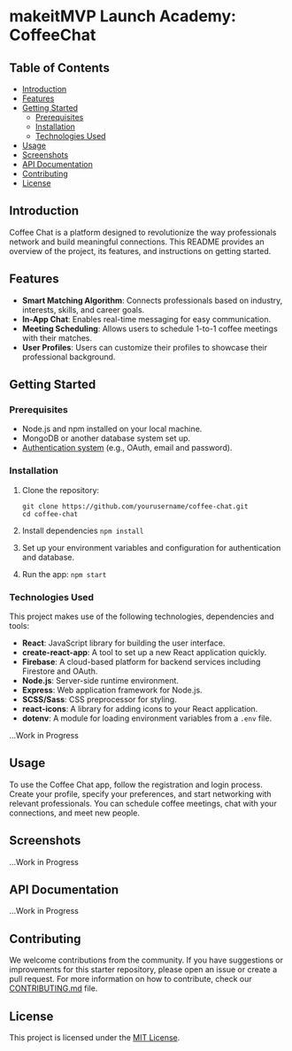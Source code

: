 # makeitMVP Launch Academy: CoffeeChat

## Table of Contents

- [Introduction](#introduction)
- [Features](#features)
- [Getting Started](#getting-started)
  - [Prerequisites](#prerequisites)
  - [Installation](#installation)
  - [Technologies Used](#technologies)
- [Usage](#usage)
- [Screenshots](#screenshots)
- [API Documentation](#api-documentation)
- [Contributing](#contributing)
- [License](#license)

## Introduction

Coffee Chat is a platform designed to revolutionize the way professionals network and build meaningful connections. This README provides an overview of the project, its features, and instructions on getting started.

## Features

- **Smart Matching Algorithm**: Connects professionals based on industry, interests, skills, and career goals.
- **In-App Chat**: Enables real-time messaging for easy communication.
- **Meeting Scheduling**: Allows users to schedule 1-to-1 coffee meetings with their matches.
- **User Profiles**: Users can customize their profiles to showcase their professional background.

## Getting Started

### Prerequisites

- Node.js and npm installed on your local machine.
- MongoDB or another database system set up.
- [Authentication system](#) (e.g., OAuth, email and password).

### Installation

1. Clone the repository:

   ```
   git clone https://github.com/yourusername/coffee-chat.git
   cd coffee-chat
   ```

2. Install dependencies
 ```npm install```

 3. Set up your environment variables and configuration for authentication and database. 

 4. Run the app: 
 ```npm start```

### Technologies Used
This project makes use of the following technologies, dependencies and tools:

- **React**: JavaScript library for building the user interface.
- **create-react-app**: A tool to set up a new React application quickly.
- **Firebase**: A cloud-based platform for backend services including Firestore and OAuth.
- **Node.js**: Server-side runtime environment.
- **Express**: Web application framework for Node.js.
- **SCSS/Sass**: CSS preprocessor for styling.
- **react-icons**: A library for adding icons to your React application.
- **dotenv**: A module for loading environment variables from a `.env` file.

...Work in Progress

## Usage
To use the Coffee Chat app, follow the registration and login process. Create your profile, specify your preferences, and start networking with relevant professionals. You can schedule coffee meetings, chat with your connections, and meet new people.

## Screenshots
...Work in Progress

## API Documentation
...Work in Progress

## Contributing

We welcome contributions from the community. If you have suggestions or improvements for this starter repository, please open an issue or create a pull request. For more information on how to contribute, check our [CONTRIBUTING.md](CONTRIBUTING.md) file.

## License

This project is licensed under the [MIT License](LICENSE).
